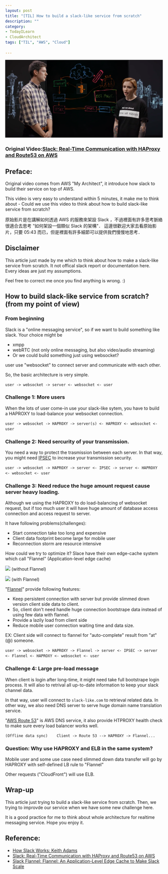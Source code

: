 ```yaml
---
layout: post
title: "[TIL] How to build a slack-like service from scratch"
description: ""
category: 
- TodayILearn
- CloudArchitect
tags: ["TIL", "AWS", "Cloud"]

---
```


![](../images/2017/aws_slack.png)

### Original Video:[Slack: Real-Time Communication with HAProxy and Route53 on AWS](https://www.youtube.com/watch?v=MkYSiNTE-0U&feature=youtu.be)


## Preface:

Original video comes from AWS "My Architect", it introduce how slack to build their service on top of AWS.  

This video is very easy to understand within 5 minutes, it make me to think about - Could we use this video to think about how to build slack-like service from scratch?

原始影片是在講解如何透過 AWS 的服務來架設 Slack ，不過裡面有許多思考脈絡很適合去思考 ”如何架設一個類似 Slack 的架構"． 
這邊很歡迎大家去看原始影片，只要 05:43 而已，但是裡面有許多細節可以提供我們慢慢地思考．

## Disclaimer

This article just made by me which to think about how to make a slack-like service from scratch. It not offical slack report or documentation here. Every ideas are just my assumptions. 

Feel free to correct me once you find anything is wrong. :)


##  How to build slack-like service from scratch? (from my point of view)

###  From beginning

Slack is a "online messaging service", so if we want to build something like slack. Your choice might be 

- xmpp
- webRTC (not only online messaging, but also video/audio streaming)
- Or we could build something just using websocket?

user use "websocket" to connect server and communicate with each other.

So, the basic architecture is very simple.

`user -> websocket -> server <- websocket <- user`

### Challenge 1: More users

When the lots of user come-in use your slack-like sytem, you have to build a HAPROXY to load-balance your websocket connection.

`user -> websocket -> HAPROXY -> server(s) <- HAPROXY <- websocket <- user`

### Challenge 2: Need sercurity of your transmission.

You need a way to protect the trasmission between each server. In that way, you might need [IPSEC](https://en.wikipedia.org/wiki/IPsec) to increase your transmission security.

`user -> websocket -> HAPROXY -> server <- IPSEC -> server <- HAPROXY <- websocket <- user`

### Challenge 3: Need reduce the huge amount request cause server heavy loading.

Although we using the HAPROXY to do load-balancing of websocket request, but if too much user it will have huge amount of database access connection and access request to server. 

It have following problems(challenges):

- Start connection take too long and expensive
- Client data footprint become large for mobile user
- Reconnection storm are resource intensive

How could we try to optimize it? Slace have their own edge-cache system which call "Flannel" (Application-level edge cache)

![](https://cdn-images-1.medium.com/max/1600/1*WxZ1xZvJXqWjs5wtFNv7IA.png)
(without Flannel)

![](https://cdn-images-1.medium.com/max/1600/1*b14wGaxM9n5dqpEAyaM89A.png)
(with Flannel)

"[Flannel](https://slack.engineering/flannel-an-application-level-edge-cache-to-make-slack-scale-b8a6400e2f6b)" provide following features:

- Keep persistent connection with server but provide slimmed down version client side data to client.
- So, client don't need handle huge connection bootstrape data instead of using few data with flannel.
- Provide a lazily load from client side
- Reduce mobile user connection waiting time and data size.

EX: Client side will connect to flannel for "auto-complete" result from "at"(@) someone.


`user -> websocket -> HAPROXY -> Flannel -> server <- IPSEC -> server <- Flannel <- HAPROXY <- websocket <- user`

### Challenge 4: Large pre-load message

When client is login after long-time, it might need take full bootstrape login process. It will also to retrival all up-to-date information to keep your slack channel data. 

In that way, user will connect to `slack-like.com` to retrieval related data. In other way, we also need DNS server to serve huge domain name translation service.

"[AWS Route 53](https://aws.amazon.com/tw/route53/)" is AWS DNS service, it also provide HTPROXY health check to make sure every load balancer works well.


`(Offline data sync)    Client -> Route 53 --> HAPROXY -> Flannel...`					
															
### Question: Why use HAPROXY and ELB in the same system?

Mobile user and some use case need slimmed down data transfer will go by HAPROXY with self-defined LB rule to "Flannel"

Other requests ("CloudFront") will use ELB.

## Wrap-up

This article just trying to build a slack-like service from scratch. Then, we trying to improvde our service when we have some new challenge here.

It is a good practice for me to think about whole architecture for realtime messaging service. Hope you enjoy it.
 
## Reference:

- [How Slack Works: Keith Adams](https://qconsf.com/sf2016/system/files/presentation-slides/how_slack_works_-_qcon_sf_2016.pdf)
- [Slack: Real-Time Communication with HAProxy and Route53 on AWS](https://www.youtube.com/watch?v=MkYSiNTE-0U&feature=youtu.be)
- [Slack Flannel: Flannel: An Application-Level Edge Cache to Make Slack Scale](https://slack.engineering/flannel-an-application-level-edge-cache-to-make-slack-scale-b8a6400e2f6b)